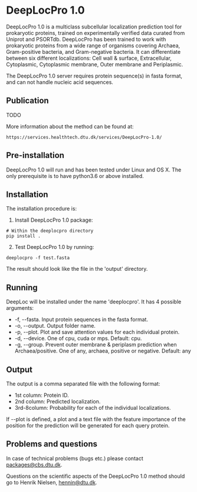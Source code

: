 
DeepLocPro 1.0
===========

DeepLocPro 1.0 is a multiclass subcellular localization prediction tool for prokaryotic proteins, trained on experimentally verified data curated from Uniprot and PSORTdb. DeepLocPro has been trained to work with prokaryotic proteins from a wide range of organisms covering Archaea, Gram-positive bacteria, and Gram-negative bacteria. It can differentiate between six different localizations: Cell wall & surface, Extracellular, Cytoplasmic, Cytoplasmic membrane, Outer membrane and Periplasmic.

The DeepLocPro 1.0 server requires protein sequence(s) in fasta format, and can not handle nucleic acid sequences.

Publication
------------

TODO

More information about the method can be found at:

	https://services.healthtech.dtu.dk/services/DeepLocPro-1.0/

Pre-installation
----------------

DeepLocPro 1.0 will run and has been tested under Linux and OS X. The only prerequisite is to have python3.6 or above installed.


Installation
------------

The installation procedure is:


  1. Install DeepLocPro 1.0 package:
    
    # Within the deeplocpro directory
    pip install .

  2. Test DeepLocPro 1.0 by running:
     
    deeplocpro -f test.fasta
     
The result should look like the file in the 'output' directory.

Running
--------

DeepLoc will be installed under the name 'deeplocpro'. It has 4 possible arguments:

 * -f, --fasta. Input protein sequences in the fasta format.
 * -o, --output. Output folder name.
 * -p, --plot. Plot and save attention values for each individual protein. 
 * -d, --device. One of cpu, cuda or mps. Default: cpu.
 * -g, --group. Prevent outer membrane & periplasm prediction when Archaea/positive. One of any, archaea, positive or negative. Default: any

Output
-------

The output is a comma separated file with the following format:

 * 1st column: Protein ID.
 * 2nd column: Predicted localization.
 * 3rd-8column: Probability for each of the individual localizations. 

If --plot is defined, a plot and a text file with the feature importance of the position for the prediction will be generated for each query protein.

Problems and questions
----------------------

In case of technical problems (bugs etc.) please contact packages@cbs.dtu.dk.

Questions on the scientific aspects of the DeepLocPro 1.0 method should go to Henrik
Nielsen, hennin@dtu.dk.
